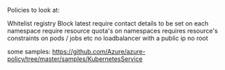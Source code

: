 Policies to look at:

Whitelist registry
Block latest
require contact details to be set on each namespace
require resource quota's on namespaces
requires resource's constraints on pods / jobs etc
no loadbalancer with a public ip
no root

some samples:
https://github.com/Azure/azure-policy/tree/master/samples/KubernetesService
